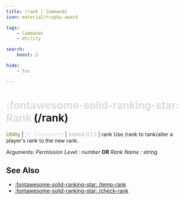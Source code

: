```yaml
---
title: /rank | Commands
icon: material/trophy-award

tags:
    - Commands
    - Utility

search:
    boost: 2

hide:
    - toc

---
```

# <p style="color: rgb(220,220,220); display: inline;">:fontawesome-solid-ranking-star: Rank</p> (/rank)
<div style="display:inline;">
<p style="color: #7F5F02; display: inline;">Utility</p> | <p style="color: rgb(220,220,220); display: inline;">3+ (Dependent)</p> | <p style="color: rgb(180,180,180); display: inline;"> Added 0.1.2</p> | rank
</div>
Use /rank to rank/alter a player's rank to the new rank.

Arguments: _Permission Level : number_ **OR** _Rank Name : string_

## See Also
* [:fontawesome-solid-ranking-star: /temp-rank](/Commands/specifics/temp-rank/)
* [:fontawesome-solid-ranking-star: /check-rank](/Commands/specifics/checkrank/)